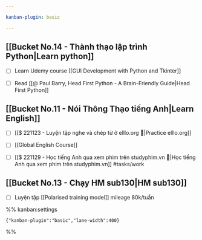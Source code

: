 ```yaml
---

kanban-plugin: basic

---
```


## [[Bucket No.14 - Thành thạo lập trình Python|Learn python]]

- [ ] Learn Udemy course [[GUI Development with Python and Tkinter]]
- [ ] Read [[@ Paul Barry, Head First Python - A Brain-Friendly Guide|Head First Python]]


## [[Bucket No.11 - Nói Thông Thạo tiếng Anh|Learn English]]

- [ ] [[$ 221123 - Luyện tập nghe và chép từ ở elllo.org 🔎|Practice elllo.org]]
- [ ] [[Global English Course]]
- [ ] [[$ 221129 - Học tiếng Anh qua xem phim trên studyphim.vn 🔎|Học tiếng Anh qua xem phim trên studyphim.vn]] #tasks/work 



## [[Bucket No.13 - Chạy HM sub130|HM sub130]]

- [ ] Luyện tập [[Polarised training model]] mileage 80k/tuần




%% kanban:settings
```
{"kanban-plugin":"basic","lane-width":400}
```
%%